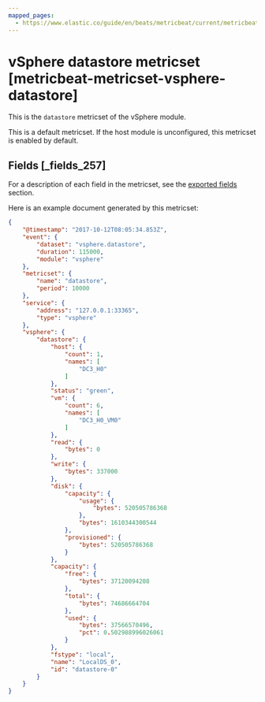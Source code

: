 ```yaml
---
mapped_pages:
  - https://www.elastic.co/guide/en/beats/metricbeat/current/metricbeat-metricset-vsphere-datastore.html
---
```


# vSphere datastore metricset [metricbeat-metricset-vsphere-datastore]

This is the `datastore` metricset of the vSphere module.

This is a default metricset. If the host module is unconfigured, this metricset is enabled by default.

## Fields [_fields_257]

For a description of each field in the metricset, see the [exported fields](/reference/metricbeat/exported-fields-vsphere.md) section.

Here is an example document generated by this metricset:

```json
{
    "@timestamp": "2017-10-12T08:05:34.853Z",
    "event": {
        "dataset": "vsphere.datastore",
        "duration": 115000,
        "module": "vsphere"
    },
    "metricset": {
        "name": "datastore",
        "period": 10000
    },
    "service": {
        "address": "127.0.0.1:33365",
        "type": "vsphere"
    },
    "vsphere": {
        "datastore": {
            "host": {
                "count": 1,
                "names": [
                    "DC3_H0"
                ]
            },
            "status": "green",
            "vm": {
                "count": 6,
                "names": [
                    "DC3_H0_VM0"
                ]
            },
            "read": {
                "bytes": 0
            },
            "write": {
                "bytes": 337000
            },
            "disk": {
                "capacity": {
                    "usage": {
                        "bytes": 520505786368
                    },
                    "bytes": 1610344300544
                },
                "provisioned": {
                    "bytes": 520505786368
                }
            },
            "capacity": {
                "free": {
                    "bytes": 37120094208
                },
                "total": {
                    "bytes": 74686664704
                },
                "used": {
                    "bytes": 37566570496,
                    "pct": 0.502988996026061
                }
            },
            "fstype": "local",
            "name": "LocalDS_0",
            "id": "datastore-0"
        }
    }
}
```


